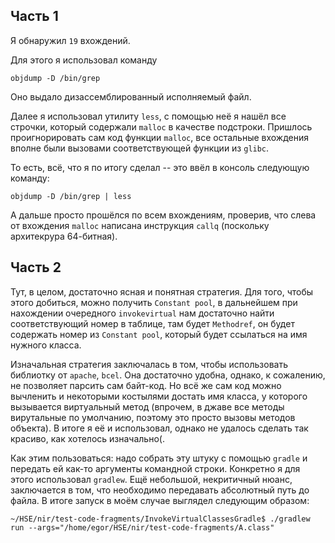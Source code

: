 ## Часть 1

Я обнаружил `19` вхождений. 

Для этого я использовал команду 

```
objdump -D /bin/grep
```
Оно выдало дизассемблированный исполняемый файл.

Далее я использовал утилиту `less`, с помощью неё я нашёл все строчки, который содержали `malloc` в качестве подстроки. Пришлось проигнорировать сам код функции `malloc`, все остальные вхождения вполне были вызовами соответствующей функции из `glibc`.

То есть, всё, что я по итогу сделал -- это ввёл в консоль следующую команду:

```
objdump -D /bin/grep | less
```
А дальше просто прошёлся по всем вхождениям, проверив, что слева от вхождения `malloc` написана инструкция `callq` (поскольку архитекрура 64-битная).

## Часть 2

Тут, в целом, достаточно ясная и понятная стратегия. Для того, чтобы этого добиться, можно получить `Constant pool`, в дальнейшем при нахождении очередного `invokevirtual` нам достаточно найти соответствующий номер в таблице, там будет `Methodref`, он будет содержать номер из `Constant pool`, который будет ссылаться на имя нужного класса.

Изначальная стратегия заключалась в том, чтобы использовать библиотку от `apache`, `bcel`. Она достаточно удобна, однако, к сожалению, не позволяет парсить сам байт-код. Но всё же сам код можно вычленить и некоторыми костылями достать имя класса, у которого вызывается виртуальный метод (впрочем, в джаве все методы вирутальные по умолчанию, поэтому это просто вызовы методов объекта). В итоге я её и использовал, однако не удалось сделать так красиво, как хотелось изначально(.

Как этим пользоваться: надо собрать эту штуку с помощью `gradle` и передать ей как-то аргументы командной строки. Конкретно я для этого использовал `gradlew`. Ещё небольшой, некритичный нюанс, заключается в том, что необходимо передавать абсолютный путь до файла. В итоге запуск в моём случае выглядел следующим образом: 

```
~/HSE/nir/test-code-fragments/InvokeVirtualClassesGradle$ ./gradlew run --args="/home/egor/HSE/nir/test-code-fragments/A.class"
```

